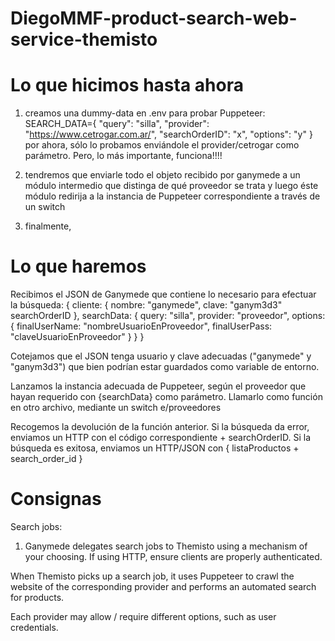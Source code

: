 # DiegoMMF-product-search-web-service-themisto

# Lo que hicimos hasta ahora
1) creamos una dummy-data en .env para probar Puppeteer:
    SEARCH_DATA={ "query": "silla", "provider": "https://www.cetrogar.com.ar/", "searchOrderID": "x", "options": "y" }
    por ahora, sólo lo probamos enviándole el provider/cetrogar como parámetro. Pero, lo más importante, funciona!!!!

2) tendremos que enviarle todo el objeto recibido por ganymede a un módulo intermedio que distinga de qué proveedor se trata
    y luego éste módulo redirija a la instancia de Puppeteer correspondiente a través de un switch

3) finalmente, 

# Lo que haremos
Recibimos el JSON de Ganymede que contiene lo necesario para efectuar la búsqueda:
{
    cliente: {
        nombre: "ganymede",
        clave: "ganym3d3"
        searchOrderID
    },
    searchData: {
        query: "silla",
        provider: "proveedor",
        options: {
            finalUserName: "nombreUsuarioEnProveedor",
            finalUserPass: "claveUsuarioEnProveedor"
        }
    }
}


Cotejamos que el JSON tenga usuario y clave adecuadas ("ganymede" y "ganym3d3")
que bien podrían estar guardados como variable de entorno.


Lanzamos la instancia adecuada de Puppeteer, según el proveedor que hayan requerido
con {searchData} como parámetro. Llamarlo como función en otro archivo, mediante un switch e/proveedores


Recogemos la devolución de la función anterior.
Si la búsqueda da error, enviamos un HTTP con el código correspondiente + searchOrderID.
Si la búsqueda es exitosa, enviamos un HTTP/JSON con { listaProductos + search_order_id }



# Consignas
Search jobs: 
1) Ganymede delegates search jobs to Themisto using a mechanism of your choosing. If using HTTP, ensure clients are properly authenticated.

When Themisto picks up a search job, it uses Puppeteer to crawl the website of the corresponding provider and performs an automated search for products. 

Each provider may allow / require different options, such as user credentials.